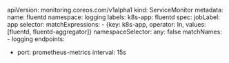 apiVersion: monitoring.coreos.com/v1alpha1
kind: ServiceMonitor
metadata:
  name: fluentd
  namespace: logging
  labels:
    k8s-app: fluentd
spec:
  jobLabel: app
  selector:
    matchExpressions:
    - {key: k8s-app, operator: In, values: [fluentd, fluentd-aggregator]}
  namespaceSelector:
    any: false
    matchNames:
    - logging
  endpoints:
  - port: prometheus-metrics
    interval: 15s